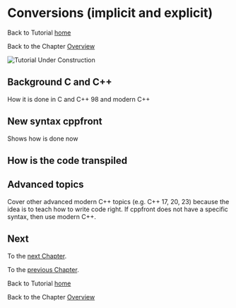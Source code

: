 # Conversions (implicit and explicit)


Back to Tutorial [home](../README.md)

Back to the Chapter [Overview](Overview.md)

![Tutorial Under Construction](../TutorialUnderConstruction.png)

## Background C and C++

How it is done in C and C++ 98 and modern C++

## New syntax cppfront

Shows how is done now


## How is the code transpiled

## Advanced topics

Cover other advanced modern C++ topics (e.g. C++ 17, 20, 23) because the idea is to teach how to write code right.
If cppfront does not have a specific syntax, then use modern C++.




## Next

To the [next Chapter](../functions/Declaration.md).

To the [previous Chapter](Pointe_strings.md).

Back to Tutorial [home](../README.md)

Back to the Chapter [Overview](Overview.md)
